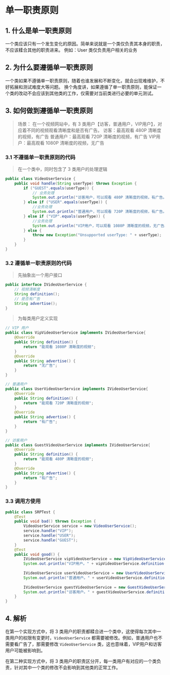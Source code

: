 # 单一职责原则
## 1. 什么是单一职责原则
一个类应该只有一个发生变化的原因。简单来说就是一个类仅负责其本身的职责，不应该糅合其他的职责进来。
例如：User 类仅负责用户相关的业务


## 2. 为什么要遵循单一职责原则
一个类如果不遵循单一职责原则，随着也谁发展和不断变化，就会出现难维护，不好拓展和测试难度大等问题。
换个角度讲，如果遵循了单一职责原则，能保证一个类的改动不会应该到其他类的工作，仅需要对当前类进行必要的单元测试。


## 3. 如何做到遵循单一职责原则
> 场景：
> 在一个视频网站中，有 3 类用户【访客，普通用户，VIP用户】，对应着不同的视频观看清晰度和是否有广告。
> 访客：最高观看 480P 清晰度的视频，有广告
> 普通用户：最高观看 720P 清晰度的视频，有广告
> VIP用户：最高观看 1080P 清晰度的视频，无广告

### 3.1 不遵循单一职责原则的代码
> 在一个类中，同时包含了 3 类用户的处理逻辑

```java
public class VideoUserService {  
    public void handle(String userType) throws Exception {  
        if ("GUEST".equals(userType)) {  
            // 业务处理  
            System.out.println("访客用户，可以观看 480P 清晰度的视频，有广告。");  
        } else if ("USER".equals(userType)) {  
            //业务处理  
            System.out.println("普通用户，可以观看 720P 清晰度的视频，有广告。");  
        } else if ("VIP".equals(userType)) {  
            //业务处理  
            System.out.println("VIP用户，可以观看 1080P 清晰度的视频，无广告。");  
        } else {  
            throw new Exception("Unsupported userType: " + userType);  
        }  
    }  
}
```


### 3.2 遵循单一职责原则的代码
> 先抽象出一个用户接口
```java
public interface IVideoUserService {  
    // 视频清晰度  
    String definition();  
    // 是否有广告  
    String advertise();  
}
```

> 为每类用户定义实现
```java
// VIP 用户
public class VipVideoUserService implements IVideoUserService{  
    @Override  
    public String definition() {  
        return "能观看 1080P 清晰度的视频";  
    }  
    @Override  
    public String advertise() {  
        return "无广告";  
    }  
}

// 普通用户
public class UserVideoUserService implements IVideoUserService{  
    @Override  
    public String definition() {  
        return "能观看 720P 清晰度的视频";  
    }  
    @Override  
    public String advertise() {  
        return "有广告";  
    }  
}

// 访客用户
public class GuestVideoUserService implements IVideoUserService{  
    @Override  
    public String definition() {  
        return "能观看 480P 清晰度的视频";  
    }  
    @Override  
    public String advertise() {  
        return "有广告";  
    }  
}
```

### 3.3 调用方使用
```java
public class SRPTest {  
    @Test  
    public void bad() throws Exception {  
        VideoUserService service = new VideoUserService();  
        service.handle("VIP");  
        service.handle("USER");  
        service.handle("GUEST");  
    }  
    @Test  
    public void good() {  
        IVideoUserService vipVideoUserService = new VipVideoUserService();  
        System.out.println("VIP用户。" + vipVideoUserService.definition() + vipVideoUserService.advertise());  
  
        IVideoUserService userVideoUserService = new UserVideoUserService();  
        System.out.println("普通用户。" + userVideoUserService.definition() + userVideoUserService.advertise());  
  
        IVideoUserService guestVideoUserService = new GuestVideoUserService();  
        System.out.println("访客用户。" + guestVideoUserService.definition() + guestVideoUserService.advertise());  
    }  
}
```


## 4. 解析
在第一个实现方式中，将 3 类用户的职责都糅合进一个类中，这使得每次其中一类用户的权限有变更时，`VideoUserService`  都需要被修改。例如，普通用户也不需要看广告了，那需要修改 `VideoUserService` 类，这也意味着，VIP用户和访客用户可能被影响到。

在第二种实现方式中，将 3 类用户的职责区分开，每一类用户有对应的一个类负责，针对其中一个类的修改不会影响到其他类的正常工作。
